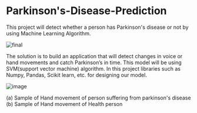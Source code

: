 # Parkinson's-Disease-Prediction
This project will detect whether a person has Parkinson's disease or not by using Machine Learning Algorithm.

![final](https://user-images.githubusercontent.com/73732287/173014883-b8f8ab10-86c9-4463-94a5-327660a78c3a.jpg)

The solution is to build an application that will detect changes in voice or
hand movements and catch Parkinson’s in time.
This model will be using SVM(support vector machine) algorithm.
In this project libraries such as Numpy, Pandas, Scikit learn, etc. for
designing our model.

   ![image](https://user-images.githubusercontent.com/73732287/173015575-00cf9606-fc8a-4d6a-998a-f9ee1d359a15.png)

(a) Sample of Hand movement of person suffering from parkinson's disease
(b) Sample of Hand movement of Health person
